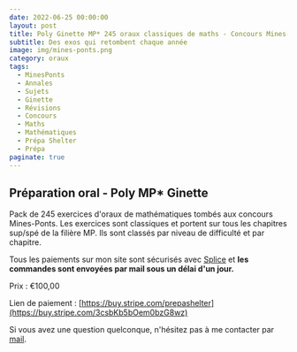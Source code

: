 ```yaml
---
date: 2022-06-25 00:00:00
layout: post
title: Poly Ginette MP* 245 oraux classiques de maths - Concours Mines-Ponts (Payant) 2022
subtitle: Des exos qui retombent chaque année
image: img/mines-ponts.png
category: oraux
tags:
  - MinesPonts
  - Annales
  - Sujets
  - Ginette
  - Révisions
  - Concours
  - Maths
  - Mathématiques
  - Prépa Shelter
  - Prépa
paginate: true
---
```


## Préparation oral - Poly MP* Ginette

Pack de 245 exercices d'oraux de mathématiques tombés aux concours Mines-Ponts. Les exercices sont classiques et portent sur tous les chapitres sup/spé de la filière MP. Ils sont classés par niveau de difficulté et par chapitre. 

Tous les paiements sur mon site sont sécurisés avec [Splice](https://www.stripe.com) et **les commandes sont envoyées par mail sous un délai d'un jour.**

Prix : €100,00

Lien de paiement : [https://buy.stripe.com/prepashelter](https://buy.stripe.com/3csbKb5bOem0bzG8wz)


Si vous avez une question quelconque, n'hésitez pas à me contacter par [mail](https://www.prepashelter.com/contact/).


